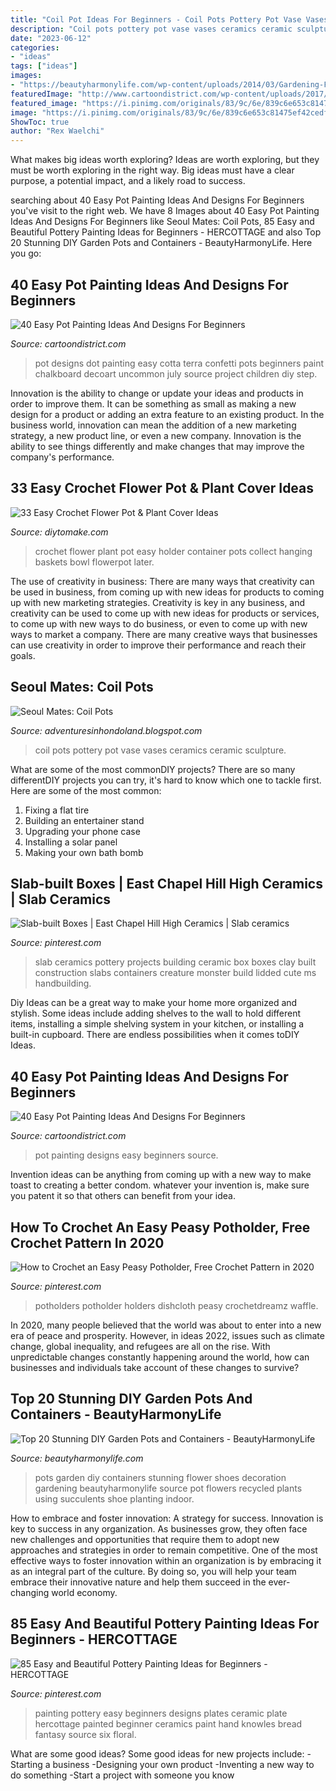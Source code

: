 ```yaml
---
title: "Coil Pot Ideas For Beginners - Coil Pots Pottery Pot Vase Vases Ceramics Ceramic Sculpture"
description: "Coil pots pottery pot vase vases ceramics ceramic sculpture"
date: "2023-06-12"
categories:
- "ideas"
tags: ["ideas"]
images:
- "https://beautyharmonylife.com/wp-content/uploads/2014/03/Gardening-Flower-Pots-Decoration-Ideas-with-shoes.jpg"
featuredImage: "http://www.cartoondistrict.com/wp-content/uploads/2017/08/Easy-Pot-Painting-Ideas-And-Designs-For-Beginners9.jpg"
featured_image: "https://i.pinimg.com/originals/83/9c/6e/839c6e653c81475ef42cedf717d6b278.jpg"
image: "https://i.pinimg.com/originals/83/9c/6e/839c6e653c81475ef42cedf717d6b278.jpg"
ShowToc: true
author: "Rex Waelchi"
---
```



What makes big ideas worth exploring?
Ideas are worth exploring, but they must be worth exploring in the right way. Big ideas must have a clear purpose, a potential impact, and a likely road to success.

	

		
searching about 40 Easy Pot Painting Ideas And Designs For Beginners you've visit to the right web. We have 8 Images about 40 Easy Pot Painting Ideas And Designs For Beginners like Seoul Mates: Coil Pots, 85 Easy and Beautiful Pottery Painting Ideas for Beginners - HERCOTTAGE and also Top 20 Stunning DIY Garden Pots and Containers - BeautyHarmonyLife. Here you go:
		
    
## 40 Easy Pot Painting Ideas And Designs For Beginners

<img loading=lazy src="http://www.cartoondistrict.com/wp-content/uploads/2017/08/Easy-Pot-Painting-Ideas-And-Designs-For-Beginners9.jpg" onerror="this.onerror=null;this.src='https://tse2.mm.bing.net/th?id=OIP.Mgf38Uae69SFoRlhrT9dpgDTEn&amp;pid=15.1';" alt="40 Easy Pot Painting Ideas And Designs For Beginners">

_Source: cartoondistrict.com_

>pot designs dot painting easy cotta terra confetti pots beginners paint chalkboard decoart uncommon july source project children diy step. 

	

Innovation is the ability to change or update your ideas and products in order to improve them. It can be something as small as making a new design for a product or adding an extra feature to an existing product. In the business world, innovation can mean the addition of a new marketing strategy, a new product line, or even a new company. Innovation is the ability to see things differently and make changes that may improve the company's performance.

    
## 33 Easy Crochet Flower Pot &amp; Plant Cover Ideas

<img loading=lazy src="https://www.diytomake.com/wp-content/uploads/2017/01/Crochet-Flower-Pot-Cover-DIY.jpg" onerror="this.onerror=null;this.src='https://tse2.mm.bing.net/th?id=OIP.QZtCCSc5U-pXxreZ7slPKQHaKt&amp;pid=15.1';" alt="33 Easy Crochet Flower Pot &amp; Plant Cover Ideas">

_Source: diytomake.com_

>crochet flower plant pot easy holder container pots collect hanging baskets bowl flowerpot later. 

	

The use of creativity in business: There are many ways that creativity can be used in business, from coming up with new ideas for products to coming up with new marketing strategies.
Creativity is key in any business, and creativity can be used to come up with new ideas for products or services, to come up with new ways to do business, or even to come up with new ways to market a company. There are many creative ways that businesses can use creativity in order to improve their performance and reach their goals.

    
## Seoul Mates: Coil Pots

<img loading=lazy src="http://4.bp.blogspot.com/-GAFpaB-whwk/TyYcUVuqv5I/AAAAAAAAH0I/4N95ISvqpVc/s1600/DSC_0629.jpg" onerror="this.onerror=null;this.src='https://tse4.mm.bing.net/th?id=OIP.HjcExpqoaN4yNTVmNb_qRAHaOv&amp;pid=15.1';" alt="Seoul Mates: Coil Pots">

_Source: adventuresinhondoland.blogspot.com_

>coil pots pottery pot vase vases ceramics ceramic sculpture. 

	

What are some of the most commonDIY projects?
There are so many differentDIY projects you can try, it's hard to know which one to tackle first. Here are some of the most common: 
1. Fixing a flat tire 
2. Building an entertainer stand 
3. Upgrading your phone case 
4. Installing a solar panel 
5. Making your own bath bomb 

    
## Slab-built Boxes | East Chapel Hill High Ceramics | Slab Ceramics

<img loading=lazy src="https://i.pinimg.com/originals/83/9c/6e/839c6e653c81475ef42cedf717d6b278.jpg" onerror="this.onerror=null;this.src='https://tse2.mm.bing.net/th?id=OIP.VBRLUi9b5cCDE28ROmz0-gHaJ4&amp;pid=15.1';" alt="Slab-built Boxes | East Chapel Hill High Ceramics | Slab ceramics">

_Source: pinterest.com_

>slab ceramics pottery projects building ceramic box boxes clay built construction slabs containers creature monster build lidded cute ms handbuilding. 

	

Diy Ideas can be a great way to make your home more organized and stylish. Some ideas include adding shelves to the wall to hold different items, installing a simple shelving system in your kitchen, or installing a built-in cupboard. There are endless possibilities when it comes toDIY Ideas.

    
## 40 Easy Pot Painting Ideas And Designs For Beginners

<img loading=lazy src="http://www.cartoondistrict.com/wp-content/uploads/2017/08/Easy-Pot-Painting-Ideas-And-Designs-For-Beginners8.jpg" onerror="this.onerror=null;this.src='https://tse4.mm.bing.net/th?id=OIP.9FDzWbJtNhd44EvpzAzcNgHaHa&amp;pid=15.1';" alt="40 Easy Pot Painting Ideas And Designs For Beginners">

_Source: cartoondistrict.com_

>pot painting designs easy beginners source. 

	

Invention ideas can be anything from coming up with a new way to make toast to creating a better condom. whatever your invention is, make sure you patent it so that others can benefit from your idea.

    
## How To Crochet An Easy Peasy Potholder, Free Crochet Pattern In 2020

<img loading=lazy src="https://i.pinimg.com/736x/51/d0/41/51d041d8e8ec11bb791110a89b2990e4.jpg" onerror="this.onerror=null;this.src='https://tse3.mm.bing.net/th?id=OIP.rla5DM8MCGYlx12PoZRwWAHaO0&amp;pid=15.1';" alt="How to Crochet an Easy Peasy Potholder, Free Crochet Pattern in 2020">

_Source: pinterest.com_

>potholders potholder holders dishcloth peasy crochetdreamz waffle. 

	

In 2020, many people believed that the world was about to enter into a new era of peace and prosperity. However, in ideas 2022, issues such as climate change, global inequality, and refugees are all on the rise. With unpredictable changes constantly happening around the world, how can businesses and individuals take account of these changes to survive?

    
## Top 20 Stunning DIY Garden Pots And Containers - BeautyHarmonyLife

<img loading=lazy src="https://beautyharmonylife.com/wp-content/uploads/2014/03/Gardening-Flower-Pots-Decoration-Ideas-with-shoes.jpg" onerror="this.onerror=null;this.src='https://tse2.mm.bing.net/th?id=OIP.Xkih-Qc1nAwsD6QrN0CIeAHaFi&amp;pid=15.1';" alt="Top 20 Stunning DIY Garden Pots and Containers - BeautyHarmonyLife">

_Source: beautyharmonylife.com_

>pots garden diy containers stunning flower shoes decoration gardening beautyharmonylife source pot flowers recycled plants using succulents shoe planting indoor. 

	

How to embrace and foster innovation: A strategy for success.
Innovation is key to success in any organization. As businesses grow, they often face new challenges and opportunities that require them to adopt new approaches and strategies in order to remain competitive. One of the most effective ways to foster innovation within an organization is by embracing it as an integral part of the culture. By doing so, you will help your team embrace their innovative nature and help them succeed in the ever-changing world economy.

    
## 85 Easy And Beautiful Pottery Painting Ideas For Beginners - HERCOTTAGE

<img loading=lazy src="https://i.pinimg.com/736x/a1/8b/f1/a18bf1b47763e1471838d33c10ace0ed.jpg" onerror="this.onerror=null;this.src='https://tse4.mm.bing.net/th?id=OIP.umRQzTl9kLIXPBGwUVKN2wHaJT&amp;pid=15.1';" alt="85 Easy and Beautiful Pottery Painting Ideas for Beginners - HERCOTTAGE">

_Source: pinterest.com_

>painting pottery easy beginners designs plates ceramic plate hercottage painted beginner ceramics paint hand knowles bread fantasy source six floral. 

	

What are some good ideas?
Some good ideas for new projects include: 
-Starting a business 
-Designing your own product 
-Inventing a new way to do something 
-Start a project with someone you know

